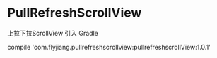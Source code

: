 # PullRefreshScrollView
上拉下拉ScrollView
引入
Gradle



compile 'com.flyjiang.pullrefreshscrollview:pullrefreshscrollView:1.0.1'
